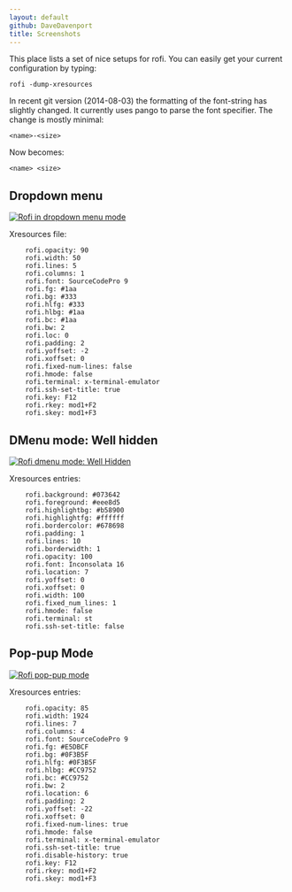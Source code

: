```yaml
---
layout: default
github: DaveDavenport
title: Screenshots
---
```



This place lists a set of nice setups for rofi.
You can easily get your current configuration by typing:

    rofi -dump-xresources

In recent git version (2014-08-03) the formatting of the font-string has slightly changed. It
currently uses pango to parse the font specifier. The change is mostly minimal:

```
<name>-<size>
```

Now becomes:

```
<name> <size>
````

## Dropdown menu

[ ![Rofi in dropdown menu mode](images/rofi/screenshots/dropdown.png)
](images/rofi/screenshots/dropdown.png)

Xresources file:

        rofi.opacity: 90
        rofi.width: 50
        rofi.lines: 5
        rofi.columns: 1
        rofi.font: SourceCodePro 9
        rofi.fg: #1aa
        rofi.bg: #333
        rofi.hlfg: #333
        rofi.hlbg: #1aa
        rofi.bc: #1aa
        rofi.bw: 2
        rofi.loc: 0
        rofi.padding: 2
        rofi.yoffset: -2
        rofi.xoffset: 0
        rofi.fixed-num-lines: false
        rofi.hmode: false
        rofi.terminal: x-terminal-emulator
        rofi.ssh-set-title: true
        rofi.key: F12
        rofi.rkey: mod1+F2
        rofi.skey: mod1+F3

## DMenu mode: Well hidden

[ ![Rofi dmenu mode: Well Hidden](images/rofi/screenshots/dmenu_greg.jpg)
](images/rofi/screenshots/dmenu_greg.jpg)

Xresources entries:

        rofi.background: #073642
        rofi.foreground: #eee8d5
        rofi.highlightbg: #b58900
        rofi.highlightfg: #ffffff
        rofi.bordercolor: #678698
        rofi.padding: 1
        rofi.lines: 10
        rofi.borderwidth: 1
        rofi.opacity: 100
        rofi.font: Inconsolata 16
        rofi.location: 7
        rofi.yoffset: 0
        rofi.xoffset: 0
        rofi.width: 100
        rofi.fixed_num_lines: 1
        rofi.hmode: false
        rofi.terminal: st
        rofi.ssh-set-title: false



## Pop-pup Mode

[ ![Rofi pop-pup mode](images/rofi/screenshots/dropup.png)
](images/rofi/screenshots/dropup.png)

Xresources entries:

        rofi.opacity: 85
        rofi.width: 1924
        rofi.lines: 7
        rofi.columns: 4
        rofi.font: SourceCodePro 9
        rofi.fg: #E5DBCF
        rofi.bg: #0F3B5F
        rofi.hlfg: #0F3B5F
        rofi.hlbg: #CC9752
        rofi.bc: #CC9752
        rofi.bw: 2
        rofi.location: 6
        rofi.padding: 2
        rofi.yoffset: -22
        rofi.xoffset: 0
        rofi.fixed-num-lines: true
        rofi.hmode: false
        rofi.terminal: x-terminal-emulator
        rofi.ssh-set-title: true
        rofi.disable-history: true
        rofi.key: F12
        rofi.rkey: mod1+F2
        rofi.skey: mod1+F3


